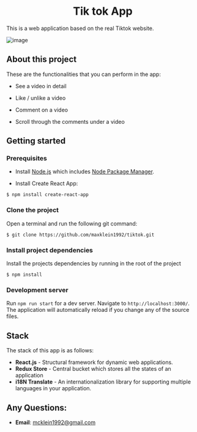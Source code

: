 <h1 align="center">Tik tok App</h1>

This is a web application based on the real Tiktok website.

![image](https://static01.nyt.com/images/2022/10/26/technology/personaltech/26TECHTIP-TOP/26TECHTIP-TOP-superJumbo.jpg)

## About this project

These are the functionalities that you can perform in the app:

- See a video in detail

- Like / unlike a video

- Comment on a video

- Scroll through the comments under a video

## Getting started

### Prerequisites

- Install [Node.js](https://nodejs.org/en/) which includes [Node Package Manager](https://www.npmjs.com/get-npm).

- Install Create React App:

```
$ npm install create-react-app
```

### Clone the project

Open a terminal and run the following git command:

```
$ git clone https://github.com/maxklein1992/tiktok.git
```

### Install project dependencies

Install the projects dependencies by running in the root of the project

```
$ npm install
```

### Development server

Run `npm run start` for a dev server. Navigate to `http://localhost:3000/`. The application will automatically reload if you change any of the source files.

## Stack

The stack of this app is as follows:

- **React.js** - Structural framework for dynamic web applications.
- **Redux Store** - Central bucket which stores all the states of an application
- **i18N Translate** - An internationalization library for supporting multiple languages in your application.

## Any Questions:

- **Email**: mcklein1992@gmail.com
